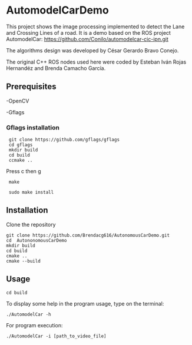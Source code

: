 # AutomodelCarDemo

This project shows the image processing implemented to detect the Lane and Crossing Lines of a road. It is a demo based on the ROS project AutomodelCar: https://github.com/Conilo/automodelcar-cic-ipn.git

The algorithms design was developed by César Gerardo Bravo Conejo.

The original C++ ROS nodes used here were coded by Esteban Iván Rojas Hernandéz and Brenda Camacho García.
  
## Prerequisites


  -OpenCV
  
  -Gflags
### Gflags installation
```
 git clone https://github.com/gflags/gflags
 cd gflags
 mkdir build
 cd build
 ccmake ..
 ```
 
Press c  then g

```
 make
 
 sudo make install
```
## Installation
Clone the repository
```
git clone https://github.com/Brendacg616/AutonomousCarDemo.git
cd  AutononomousCarDemo
mkdir build
cd build
cmake ..
cmake --build
```
## Usage
``` 
cd build 
```
To display some help in the program usage, type on the terminal:
```
./AutomodelCar -h
```
For program execution:
```
./AutomodelCar -i [path_to_video_file]
```
